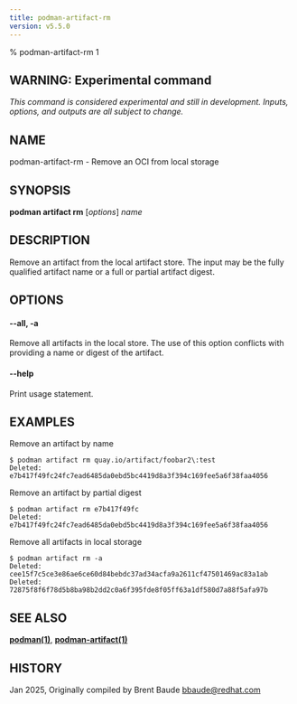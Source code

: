 ```yaml
---
title: podman-artifact-rm
version: v5.5.0
---
```


% podman-artifact-rm 1


## WARNING: Experimental command
*This command is considered experimental and still in development. Inputs, options, and outputs are all
subject to change.*

## NAME
podman\-artifact\-rm - Remove an OCI from local storage

## SYNOPSIS
**podman artifact rm** [*options*] *name*

## DESCRIPTION

Remove an artifact from the local artifact store.  The input may be the fully
qualified artifact name or a full or partial artifact digest.

## OPTIONS

#### **--all**, **-a**

Remove all artifacts in the local store.  The use of this option conflicts with
providing a name or digest of the artifact.

#### **--help**

Print usage statement.


## EXAMPLES

Remove an artifact by name

```
$ podman artifact rm quay.io/artifact/foobar2\:test
Deleted: e7b417f49fc24fc7ead6485da0ebd5bc4419d8a3f394c169fee5a6f38faa4056
```

Remove an artifact by partial digest

```
$ podman artifact rm e7b417f49fc
Deleted: e7b417f49fc24fc7ead6485da0ebd5bc4419d8a3f394c169fee5a6f38faa4056
```

Remove all artifacts in local storage
```
$ podman artifact rm -a
Deleted: cee15f7c5ce3e86ae6ce60d84bebdc37ad34acfa9a2611cf47501469ac83a1ab
Deleted: 72875f8f6f78d5b8ba98b2dd2c0a6f395fde8f05ff63a1df580d7a88f5afa97b
```

## SEE ALSO
**[podman(1)](podman.1.md)**, **[podman-artifact(1)](podman-artifact.1.md)**

## HISTORY
Jan 2025, Originally compiled by Brent Baude <bbaude@redhat.com>
